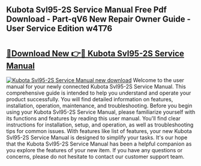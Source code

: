 ## Kubota Svl95-2S Service Manual Free Pdf Download - Part-qV6 New Repair Owner Guide - User Service Edition w4T76

# <h2><a href="http://bc90324.oget.top/?id=Kubota+Svl95-2S+Service+Manual">🔗Download New 👉🔴 Kubota Svl95-2S Service Manual</a></h2>

[![Kubota Svl95-2S Service Manual new download](https://i.imgur.com/5g1atiW.png)](http://bc90324.oget.top/?id=Kubota+Svl95-2S+Service+Manual)
Welcome to the user manual for your newly connected Kubota Svl95-2S Service Manual. This comprehensive guide is intended to help you understand and operate your product successfully. You will find detailed information on features, installation, operation, maintenance, and troubleshooting. Before you begin using your Kubota Svl95-2S Service Manual, please familiarize yourself with its functions and features by reading this user manual. You'll find clear instructions for installation, setup, and operation, as well as troubleshooting tips for common issues. With features like list of features, your new Kubota Svl95-2S Service Manual is designed to simplify your tasks. It's our hope that the Kubota Svl95-2S Service Manual has been a helpful companion as you explore the features of your new item. If you have any questions or concerns, please do not hesitate to contact our customer support team.
